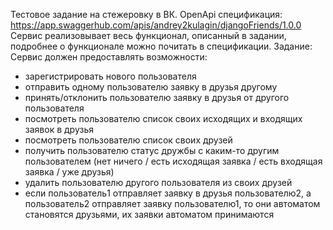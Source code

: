 Тестовое задание на стежеровку в ВК.
OpenApi спецификация: https://app.swaggerhub.com/apis/andrey2kulagin/djangoFriends/1.0.0
Сервис реализовывает весь функционал, описанный в задании, подробнее о функционале можно почитать в спецификации.
Задание:
Сервис должен предоставлять возможности:
- зарегистрировать нового пользователя
- отправить одному пользователю заявку в друзья другому
- принять/отклонить пользователю заявку в друзья от другого пользователя
- посмотреть пользователю список своих исходящих и входящих заявок в друзья
- посмотреть пользователю список своих друзей
- получить пользователю статус дружбы с каким-то другим пользователем (нет ничего / есть исходящая заявка / есть входящая заявка / уже друзья)
- удалить пользователю другого пользователя из своих друзей
- если пользователь1 отправляет заявку в друзья пользователю2, а пользователь2 отправляет заявку пользователю1, то они автоматом становятся друзьями, их заявки автоматом принимаются
 

